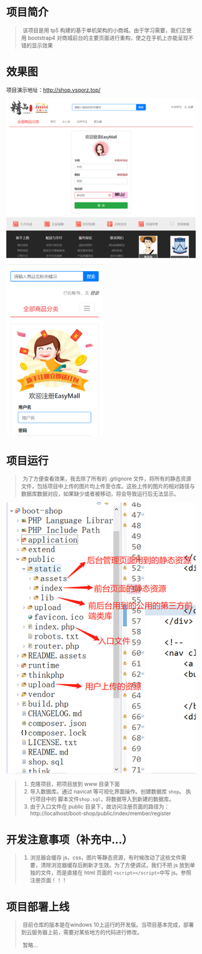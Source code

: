 # 项目简介
> ​	该项目是用 tp5 构建的基于单机架构的小商城。由于学习需要，我们正使用 bootstrap4 对商城前台的主要页面进行重构，使之在手机上亦能呈现不错的显示效果

# 效果图

项目演示地址：http://shop.ysqorz.top/

![1606570564673](README.assets/1606570564673.png)

<img src="README.assets/1606570602053.png" alt="1606570602053" style="zoom:67%;" />

# 项目运行

> ​	为了方便查看效果，我去除了所有的 .gitignore 文件，将所有的静态资源文件，包括项目中上传的图片均上传至仓库。这些上传的图片的相对路径与数据库数据对应，如果缺少或者被移动，将会导致运行后无法显示。

![1606571052711](README.assets/1606571052711.png)

> 1. 克隆项目，把项目放到 www 目录下面
>2. 导入数据库。通过 navicat 等可视化界面操作。创建数据库 ```shop```。 执行项目中的 脚本文件```shop.sql```，将数据导入到新建的数据库。
> 3. 由于入口文件在 public 目录下，故访问注册页面的路径为：http://localhost/boot-shop/public/index/member/register

# 开发注意事项（补充中...）

> 1. 浏览器会缓存 js，css，图片等静态资源，有时候改动了这些文件需要，清除浏览器缓存后刷新才生效。为了方便调试，我们不把 js 放到单独的文件，而是直接在 html 页面的 ```<script></script>```中写 js。参照 注册页面！！！

# 项目部署上线

> ​	目前仓库的版本是在windows 10上运行的开发版。当项目基本完成，部署到云服务器上前，需要对某些地方的代码进行修改。
>
> ​	暂略...

